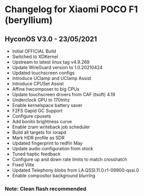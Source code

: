 # Changelog for Xiaomi POCO F1 (beryllium)

## HyconOS V3.0 - 23/05/2021
- Initial OFFICIAL Build
- Switched to XDKernel
- Upstream to latest linux tag v4.9.269
- Update WireGuard version to 1.0.20210424
- Updated touchscreen configs
- Introduce UClamp and UClamp Assist
- Introduce CPUSet Assist
- Affine hwcomposer to big CPUs
- Update touchscreen drivers from CAF (tsoft) 4.19
- Underclock GPU to 170mhz
- Enable kernelspace battery saver
- F2FS Gapid GC Support
- Configure cpusets
- Add bonito brightness curve
- Enable zram writeback job scheduler
- Build all targets for iorapd
- Mark HDR profile as SDR
- Updated fingerprint to redfin May
- Update audio configuration from stock
- Tuned haptic feedback
- Configure up and down rate limits to match crosshatch
- Fixed Vilte
- Updated Telephony blobs from LA.QSSI.11.0.r1-09900-qssi.0
- Enable compositor background blurring
### Note: Clean flash recommended